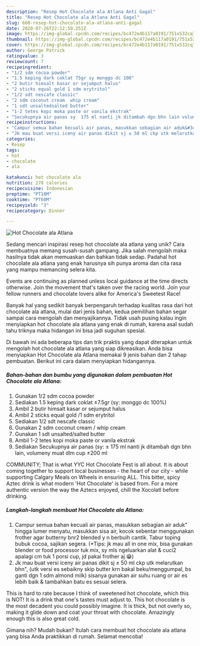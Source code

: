 ```yaml
---
description: "Resep Hot Chocolate ala Atlana Anti Gagal"
title: "Resep Hot Chocolate ala Atlana Anti Gagal"
slug: 660-resep-hot-chocolate-ala-atlana-anti-gagal
date: 2020-07-26T22:12:59.252Z
image: https://img-global.cpcdn.com/recipes/bc472e4b117a0191/751x532cq70/hot-chocolate-ala-atlana-foto-resep-utama.jpg
thumbnail: https://img-global.cpcdn.com/recipes/bc472e4b117a0191/751x532cq70/hot-chocolate-ala-atlana-foto-resep-utama.jpg
cover: https://img-global.cpcdn.com/recipes/bc472e4b117a0191/751x532cq70/hot-chocolate-ala-atlana-foto-resep-utama.jpg
author: George Patrick
ratingvalue: 3
reviewcount: 7
recipeingredient:
- "1/2 sdm cocoa powder"
- "1.5 keping dark coklat 75gr sy monggo dc 100"
- "2 butir himsalt kasar or sejumput halus"
- "2 sticks equal gold 1 sdm erytritol"
- "1/2 sdt nescafe classic"
- "2 sdm coconut cream  whip cream"
- "1 sdt unsaltedsalted butter"
- "1-2 tetes kopi moka paste or vanila ekstrak"
- "Secukupnya air panas sy  175 ml nanti jk ditambah dgn bhn lain volumeny muat dlm cup 200 ml"
recipeinstructions:
- "Campur semua bahan kecuali air panas, masukkan sebagian air aduk&#34; hingga lumer menyatu, masukkan sisa air, kocok sebentar menggunakan frother agar butterny bnr2 blended y n berbuih cantik. Tabur toping bubuk cocoa, sajikan segera. (*Tips: jk mau all in one mix, bisa gunakan blender or food processor tuk mix, sy mls ngeluarkan alat &amp; cuci2 apalagi cm tuk 1 porsi cup, jd pakai frother aj 😁)"
- "Jk mau buat versi iceny air panas dikit sj ± 50 ml ckp utk melarutkan bhn&#34;, (utk versi es sebaikny skip butter krn bakal beku/menggumpal, bs ganti dgn 1 sdm almond milk) sisanya gunakan air suhu ruang or air es lebih baik &amp; tambahkan batu es sesuai selera."
categories:
- Resep
tags:
- hot
- chocolate
- ala

katakunci: hot chocolate ala 
nutrition: 278 calories
recipecuisine: Indonesian
preptime: "PT18M"
cooktime: "PT60M"
recipeyield: "3"
recipecategory: Dinner

---
```



![Hot Chocolate ala Atlana](https://img-global.cpcdn.com/recipes/bc472e4b117a0191/751x532cq70/hot-chocolate-ala-atlana-foto-resep-utama.jpg)

Sedang mencari inspirasi resep hot chocolate ala atlana yang unik? Cara membuatnya memang susah-susah gampang. Jika salah mengolah maka hasilnya tidak akan memuaskan dan bahkan tidak sedap. Padahal hot chocolate ala atlana yang enak harusnya sih punya aroma dan cita rasa yang mampu memancing selera kita.

Events are continuing as planned unless local guidance at the time directs otherwise. Join the movement that&#39;s taken over the racing world. Join your fellow runners and chocolate lovers alike for America&#39;s Sweetest Race!

Banyak hal yang sedikit banyak berpengaruh terhadap kualitas rasa dari hot chocolate ala atlana, mulai dari jenis bahan, kedua pemilihan bahan segar sampai cara mengolah dan menyajikannya. Tidak usah pusing kalau ingin menyiapkan hot chocolate ala atlana yang enak di rumah, karena asal sudah tahu triknya maka hidangan ini bisa jadi suguhan spesial.


Di bawah ini ada beberapa tips dan trik praktis yang dapat diterapkan untuk mengolah hot chocolate ala atlana yang siap dikreasikan. Anda bisa menyiapkan Hot Chocolate ala Atlana memakai 9 jenis bahan dan 2 tahap pembuatan. Berikut ini cara dalam menyiapkan hidangannya.

<!--inarticleads1-->

##### Bahan-bahan dan bumbu yang digunakan dalam pembuatan Hot Chocolate ala Atlana:

1. Gunakan 1/2 sdm cocoa powder
1. Sediakan 1.5 keping dark coklat ±7.5gr (sy: monggo dc 100%)
1. Ambil 2 butir himsalt kasar or sejumput halus
1. Ambil 2 sticks equal gold /1 sdm erytritol
1. Sediakan 1/2 sdt nescafe classic
1. Gunakan 2 sdm coconut cream / whip cream
1. Gunakan 1 sdt unsalted/salted butter
1. Ambil 1-2 tetes kopi moka paste or vanila ekstrak
1. Sediakan Secukupnya air panas (sy: ± 175 ml nanti jk ditambah dgn bhn lain, volumeny muat dlm cup ±200 ml


COMMUNITY; That is what YYC Hot Chocolate Fest is all about. It is about coming together to support local businesses - the heart of our city - while supporting Calgary Meals on Wheels in ensuring ALL. This bitter, spicy Aztec drink is what modern &#39;Hot Chocolate&#39; is based from. For a more authentic version the way the Aztecs enjoyed, chill the Xocolatl before drinking. 

<!--inarticleads2-->

##### Langkah-langkah membuat Hot Chocolate ala Atlana:

1. Campur semua bahan kecuali air panas, masukkan sebagian air aduk&#34; hingga lumer menyatu, masukkan sisa air, kocok sebentar menggunakan frother agar butterny bnr2 blended y n berbuih cantik. Tabur toping bubuk cocoa, sajikan segera. (*Tips: jk mau all in one mix, bisa gunakan blender or food processor tuk mix, sy mls ngeluarkan alat &amp; cuci2 apalagi cm tuk 1 porsi cup, jd pakai frother aj 😁)
1. Jk mau buat versi iceny air panas dikit sj ± 50 ml ckp utk melarutkan bhn&#34;, (utk versi es sebaikny skip butter krn bakal beku/menggumpal, bs ganti dgn 1 sdm almond milk) sisanya gunakan air suhu ruang or air es lebih baik &amp; tambahkan batu es sesuai selera.


This is hard to rate because I think of sweetened hot chocolate, which this is NOT! It is a drink that one&#39;s tastes must adjust to. This hot chocolate is the most decadent you could possibly imagine. It is thick, but not overly so, making it glide down and coat your throat with chocolate. Amazingly enough this is also great cold. 

Gimana nih? Mudah bukan? Itulah cara membuat hot chocolate ala atlana yang bisa Anda praktikkan di rumah. Selamat mencoba!
